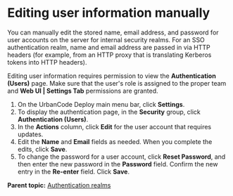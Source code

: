 # Editing user information manually

You can manually edit the stored name, email address, and password for user accounts on the server for internal security realms. For an SSO authentication realm, name and email address are passed in via HTTP headers \(for example, from an HTTP proxy that is translating Kerberos tokens into HTTP headers\).

Editing user information requires permission to view the **Authentication \(Users\)** page. Make sure that the user's role is assigned to the proper team and **Web UI | Settings Tab** permissions are granted.

1.   On the UrbanCode Deploy main menu bar, click **Settings**. 
2.   To display the authentication page, in the **Security** group, click **Authentication \(Users\)**. 
3.   In the **Actions** column, click **Edit** for the user account that requires updates. 
4.   Edit the **Name** and **Email** fields as needed. When you complete the edits, click **Save**. 
5.   To change the password for a user account, click **Reset Password**, and then enter the new password in the **Password** field. Confirm the new entry in the **Re-enter** field. Click **Save**. 

**Parent topic:** [Authentication realms](../../com.udeploy.admin.doc/topics/security_auth.md)

